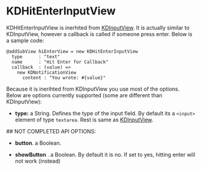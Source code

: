 # KDHitEnterInputView

KDHitEnterInputView is inerhited from [KDInputView](/framework/kdinputview). It
is actually similar to KDInputView, however a callback is called if someone
press enter. Below is a sample code:

    @addSubView hiEnterView = new KDHitEnterInputView
      type      : "text"
      name      : "Hit Enter for Callback"
      callback  : (value) =>
        new KDNotificationView
          content : "You wrote: #{value}"


Because it is inerihted from KDInputView you use most of the options.  Below are
options currently supported (some are different than KDInputView):

* **type:** a String. Defines the type of the input field. By default its a `<input>` element of type `textarea`. Rest is same as [KDInputView](/framework/kdinputview).

## NOT COMPLETED API OPTIONS:

* **button**. a Boolean.

* **showButton** . a Boolean. By default it is no. If set to yes, hitting enter
  will not work (instead)

